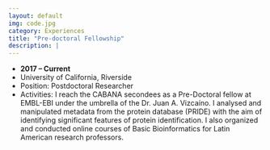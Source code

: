```yaml
---
layout: default
img: code.jpg
category: Experiences
title: "Pre-doctoral Fellowship"
description: |
---
```


* __2017 – Current__
* University of California, Riverside
* Position: Postdoctoral Researcher
* Activities: I reach the CABANA secondees as a Pre-Doctoral fellow at EMBL-EBI under the umbrella of the Dr. Juan A. Vizcaı́no. I analysed and manipulated metadata from the protein database (PRIDE) with the aim of identifying significant features of protein identification. I also organized and conducted online courses of Basic Bioinformatics for Latin American research professors.
